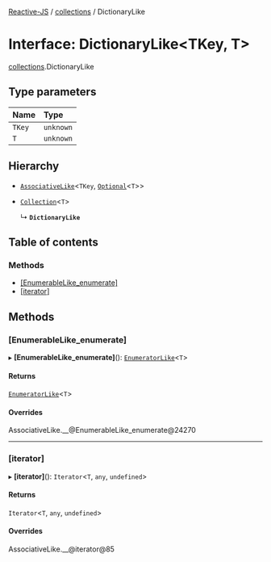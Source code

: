[Reactive-JS](../README.md) / [collections](../modules/collections.md) / DictionaryLike

# Interface: DictionaryLike<TKey, T\>

[collections](../modules/collections.md).DictionaryLike

## Type parameters

| Name | Type |
| :------ | :------ |
| `TKey` | `unknown` |
| `T` | `unknown` |

## Hierarchy

- [`AssociativeLike`](collections.AssociativeLike.md)<`TKey`, [`Optional`](../modules/functions.md#optional)<`T`\>\>

- [`Collection`](collections.Collection.md)<`T`\>

  ↳ **`DictionaryLike`**

## Table of contents

### Methods

- [[EnumerableLike\_enumerate]](collections.DictionaryLike.md#[enumerablelike_enumerate])
- [[iterator]](collections.DictionaryLike.md#[iterator])

## Methods

### [EnumerableLike\_enumerate]

▸ **[EnumerableLike_enumerate]**(): [`EnumeratorLike`](collections.EnumeratorLike.md)<`T`\>

#### Returns

[`EnumeratorLike`](collections.EnumeratorLike.md)<`T`\>

#### Overrides

AssociativeLike.\_\_@EnumerableLike\_enumerate@24270

___

### [iterator]

▸ **[iterator]**(): `Iterator`<`T`, `any`, `undefined`\>

#### Returns

`Iterator`<`T`, `any`, `undefined`\>

#### Overrides

AssociativeLike.\_\_@iterator@85
